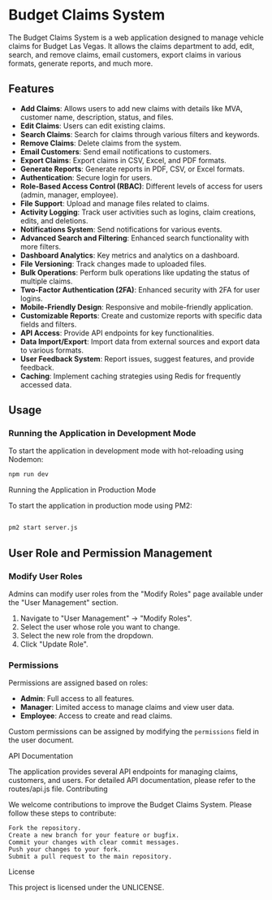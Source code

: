 ﻿# Budget Claims System

The Budget Claims System is a web application designed to manage vehicle claims for Budget Las Vegas. It allows the claims department to add, edit, search, and remove claims, email customers, export claims in various formats, generate reports, and much more.

## Features

- **Add Claims**: Allows users to add new claims with details like MVA, customer name, description, status, and files.
- **Edit Claims**: Users can edit existing claims.
- **Search Claims**: Search for claims through various filters and keywords.
- **Remove Claims**: Delete claims from the system.
- **Email Customers**: Send email notifications to customers.
- **Export Claims**: Export claims in CSV, Excel, and PDF formats.
- **Generate Reports**: Generate reports in PDF, CSV, or Excel formats.
- **Authentication**: Secure login for users.
- **Role-Based Access Control (RBAC)**: Different levels of access for users (admin, manager, employee).
- **File Support**: Upload and manage files related to claims.
- **Activity Logging**: Track user activities such as logins, claim creations, edits, and deletions.
- **Notifications System**: Send notifications for various events.
- **Advanced Search and Filtering**: Enhanced search functionality with more filters.
- **Dashboard Analytics**: Key metrics and analytics on a dashboard.
- **File Versioning**: Track changes made to uploaded files.
- **Bulk Operations**: Perform bulk operations like updating the status of multiple claims.
- **Two-Factor Authentication (2FA)**: Enhanced security with 2FA for user logins.
- **Mobile-Friendly Design**: Responsive and mobile-friendly application.
- **Customizable Reports**: Create and customize reports with specific data fields and filters.
- **API Access**: Provide API endpoints for key functionalities.
- **Data Import/Export**: Import data from external sources and export data to various formats.
- **User Feedback System**: Report issues, suggest features, and provide feedback.
- **Caching**: Implement caching strategies using Redis for frequently accessed data.

## Usage

### Running the Application in Development Mode

To start the application in development mode with hot-reloading using Nodemon:

```sh
npm run dev
```

Running the Application in Production Mode

To start the application in production mode using PM2:

```sh

pm2 start server.js
```

## User Role and Permission Management

### Modify User Roles

Admins can modify user roles from the "Modify Roles" page available under the "User Management" section.

1. Navigate to "User Management" -> "Modify Roles".
2. Select the user whose role you want to change.
3. Select the new role from the dropdown.
4. Click "Update Role".

### Permissions

Permissions are assigned based on roles:

- **Admin**: Full access to all features.
- **Manager**: Limited access to manage claims and view user data.
- **Employee**: Access to create and read claims.

Custom permissions can be assigned by modifying the `permissions` field in the user document.


API Documentation

The application provides several API endpoints for managing claims, customers, and users. For detailed API documentation, please refer to the routes/api.js file.
Contributing

We welcome contributions to improve the Budget Claims System. Please follow these steps to contribute:

    Fork the repository.
    Create a new branch for your feature or bugfix.
    Commit your changes with clear commit messages.
    Push your changes to your fork.
    Submit a pull request to the main repository.

License

This project is licensed under the UNLICENSE.